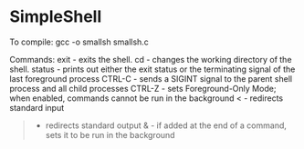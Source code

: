 # SimpleShell

To compile:
gcc -o smallsh smallsh.c

Commands:
exit - exits the shell.
cd - changes the working directory of the shell.
status - prints out either the exit status or the terminating signal of the last foreground process
CTRL-C - sends a SIGINT signal to the parent shell process and all child processes
CTRL-Z - sets Foreground-Only Mode; when enabled, commands cannot be run in the background
< - redirects standard input
> - redirects standard output
& - if added at the end of a command, sets it to be run in the background
